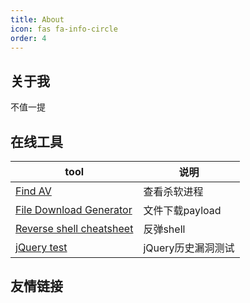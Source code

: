 ```yaml
---
title: About
icon: fas fa-info-circle
order: 4
---
```


## 关于我
不值一提


## 在线工具
| tool | 说明 |
| ---- | ---- |
| <a href="https://shigophilo.github.io/tool/av.html">Find AV</a> | 查看杀软进程 |
| <a href="https://shigophilo.github.io/tool/File-Download-Generator.html">File Download Generator</a> | 文件下载payload |
| <a href="https://shigophilo.github.io/tool/Reverse-shell-cheatsheet.html">Reverse shell cheatsheet</a> | 反弹shell |
| <a href="https://shigophilo.github.io/tool/jQuery-test.html">jQuery test</a> | jQuery历史漏洞测试 |

## 友情链接